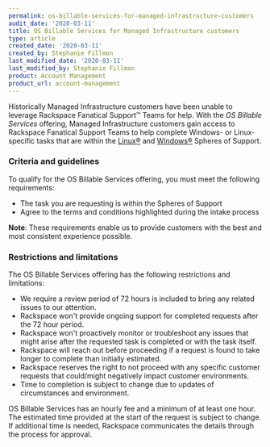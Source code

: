 ```yaml
---
permalink: os-billable-services-for-managed-infrastructure-customers
audit_date: '2020-03-11'
title: OS Billable Services for Managed Infrastructure customers
type: article
created_date: '2020-03-11'
created_by: Stephanie Fillmon
last_modified_date: '2020-03-11'
last_modified_by: Stephanie Fillmon
product: Account Management
product_url: account-management
---
```


Historically Managed Infrastructure customers have been unable to leverage
Rackspace Fanatical Support™ Teams for help. With the *OS Billable Services*
offering, Managed Infrastructure customers gain access to Rackspace Fanatical
Support Teams to help complete Windows- or Linux-specific tasks
that are within the
[Linux®](/support/how-to/linux-spheres-of-support-for-dedicated-and-managed-ops)
and [Windows®](/support/how-to/windows-spheres-of-support-for-dedicated-and-managed-ops)
Spheres of Support.

### Criteria and guidelines

To qualify for the OS Billable Services offering, you must meet the following
requirements:

- The task you are requesting is within the Spheres of Support
- Agree to the terms and conditions highlighted during the intake process

**Note**: These requirements enable us to provide customers with the best and
most consistent experience possible.

### Restrictions and limitations

The OS Billable Services offering has the following restrictions and
limitations:

- We require a review period of 72 hours is included to bring any related issues
  to our attention.
- Rackspace won't provide ongoing support for completed requests after the 72
  hour period.
- Rackspace won't proactively monitor or troubleshoot any issues that might
  arise after the requested task is completed or with the task itself.
- Rackspace will reach out before proceeding if a request is found to take longer to complete than initially estimated.
- Rackspace reserves the right to not proceed with any specific customer requests that could/might negatively impact customer environments.
- Time to completion is subject to change due to updates of circumstances and
  environment.

OS Billable Services has an hourly fee and a minimum of at least one hour. The
estimated time provided at the start of the request is subject to change. If
additional time is needed, Rackspace communicates the details through the process
for approval.
